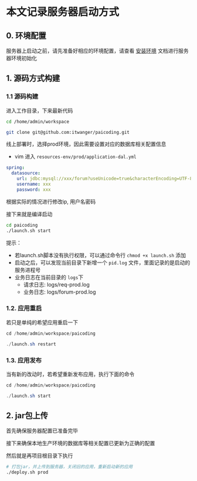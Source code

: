 # 本文记录服务器启动方式

## 0. 环境配置

服务器上启动之前，请先准备好相应的环境配置，请查看 [安装环境](安装环境.md) 文档进行服务器环境初始化

## 1. 源码方式构建
### 1.1 源码构建

进入工作目录，下来最新代码

```bash
cd /home/admin/workspace

git clone git@github.com:itwanger/paicoding.git
```

线上部署时，选择prod环境，因此需要设置对应的数据库相关配置信息

- vim 进入 `resources-env/prod/application-dal.yml`

```yml
spring:
  datasource:
    url: jdbc:mysql://xxx/forum?useUnicode=true&characterEncoding=UTF-8&useSSL=false&serverTimezone=Asia/Shanghai
    username: xxx
    password: xxx
```

根据实际的情况进行修改ip, 用户名密码

接下来就是编译启动

```bash
cd paicoding
./launch.sh start
```

提示：

- 若launch.sh脚本没有执行权限，可以通过命令行 `chmod +x launch.sh` 添加
- 启动之后，可以发现当前目录下新增一个 `pid.log` 文件，里面记录的是启动的服务进程号
- 业务日志在当前目录的 `logs`下
  - 请求日志: logs/req-prod.log
  - 业务日志: logs/forum-prod.log


### 1.2. 应用重启

若只是单纯的希望应用重启一下

```java
cd /home/admin/workspace/paicoding

./launch.sh restart
```

### 1.3. 应用发布

当有新的改动时，若希望重新发布应用，执行下面的命令

```java
cd /home/admin/workspace/paicoding

./launch.sh start
```

## 2. jar包上传

首先确保服务器配置已准备完毕

接下来确保本地生产环境的数据库等相关配置已更新为正确的配置

然后就是再项目根目录下执行

```bash
# 打包jar，并上传到服务器，关闭旧的应用，重新启动新的应用
./deploy.sh prod
```